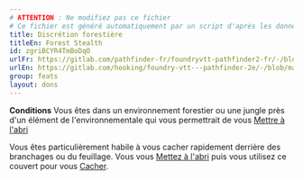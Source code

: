 ```yaml
---
# ATTENTION : Ne modifiez pas ce fichier
# Ce fichier est généré automatiquement par un script d'après les données du module Foundry VTT officiel et de sa traduction
title: Discrétion forestière
titleEn: Forest Stealth
id: zgriBCYR4TmBoDqO
urlFr: https://gitlab.com/pathfinder-fr/foundryvtt-pathfinder2-fr/-/blob/master/data/feats/zgriBCYR4TmBoDqO.htm
urlEn: https://gitlab.com/hooking/foundry-vtt---pathfinder-2e/-/blob/master/packs/data/feats.db/forest-stealth.json
group: feats
layout: dons
---
```

**Conditions** Vous êtes dans un environnement forestier ou une jungle près d'un élément de l'environnementale qui vous permettrait de vous [Mettre à l'abri](../actions/mise-à-l-abri.md)

Vous êtes particulièrement habile à vous cacher rapidement derrière des branchages ou du feuillage. Vous vous [Mettez à l'abri](../actions/mise-à-l-abri.md) puis vous utilisez ce couvert pour vous [Cacher](../actions/se-cacher.md).


